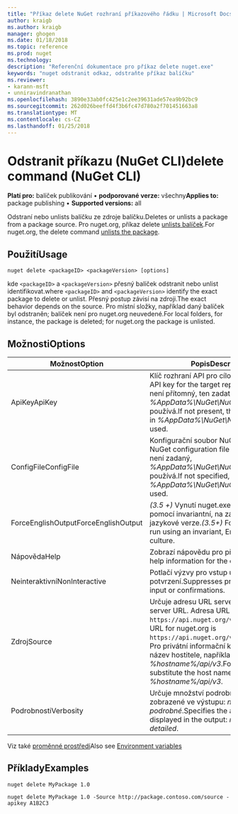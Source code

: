 ```yaml
---
title: "Příkaz delete NuGet rozhraní příkazového řádku | Microsoft Docs"
author: kraigb
ms.author: kraigb
manager: ghogen
ms.date: 01/18/2018
ms.topic: reference
ms.prod: nuget
ms.technology: 
description: "Referenční dokumentace pro příkaz delete nuget.exe"
keywords: "nuget odstranit odkaz, odstraňte příkaz balíčku"
ms.reviewer:
- karann-msft
- unniravindranathan
ms.openlocfilehash: 3890e33ab0fc425e1c2ee39631ade57ea9b92bc9
ms.sourcegitcommit: 262d026beeffd4f3b6fc47d780a2f701451663a8
ms.translationtype: MT
ms.contentlocale: cs-CZ
ms.lasthandoff: 01/25/2018
---
```

# <a name="delete-command-nuget-cli"></a><span data-ttu-id="c1335-104">Odstranit příkazu (NuGet CLI)</span><span class="sxs-lookup"><span data-stu-id="c1335-104">delete command (NuGet CLI)</span></span>

<span data-ttu-id="c1335-105">**Platí pro:** balíček publikování &bullet; **podporované verze:** všechny</span><span class="sxs-lookup"><span data-stu-id="c1335-105">**Applies to:** package publishing &bullet; **Supported versions:** all</span></span>

<span data-ttu-id="c1335-106">Odstraní nebo unlists balíčku ze zdroje balíčku.</span><span class="sxs-lookup"><span data-stu-id="c1335-106">Deletes or unlists a package from a package source.</span></span> <span data-ttu-id="c1335-107">Pro nuget.org, příkaz delete [unlists balíček](../policies/Deleting-Packages.md).</span><span class="sxs-lookup"><span data-stu-id="c1335-107">For nuget.org, the delete command [unlists the package](../policies/Deleting-Packages.md).</span></span>

## <a name="usage"></a><span data-ttu-id="c1335-108">Použití</span><span class="sxs-lookup"><span data-stu-id="c1335-108">Usage</span></span>

```cli
nuget delete <packageID> <packageVersion> [options]
```

<span data-ttu-id="c1335-109">kde `<packageID>` a `<packageVersion>` přesný balíček odstranit nebo unlist identifikovat.</span><span class="sxs-lookup"><span data-stu-id="c1335-109">where `<packageID>` and `<packageVersion>` identify the exact package to delete or unlist.</span></span> <span data-ttu-id="c1335-110">Přesný postup závisí na zdroji.</span><span class="sxs-lookup"><span data-stu-id="c1335-110">The exact behavior depends on the source.</span></span> <span data-ttu-id="c1335-111">Pro místní složky, například daný balíček byl odstraněn; balíček není pro nuget.org neuvedené.</span><span class="sxs-lookup"><span data-stu-id="c1335-111">For local folders, for instance, the package is deleted; for nuget.org the package is unlisted.</span></span>

## <a name="options"></a><span data-ttu-id="c1335-112">Možnosti</span><span class="sxs-lookup"><span data-stu-id="c1335-112">Options</span></span>

| <span data-ttu-id="c1335-113">Možnost</span><span class="sxs-lookup"><span data-stu-id="c1335-113">Option</span></span> | <span data-ttu-id="c1335-114">Popis</span><span class="sxs-lookup"><span data-stu-id="c1335-114">Description</span></span> |
| --- | --- |
| <span data-ttu-id="c1335-115">ApiKey</span><span class="sxs-lookup"><span data-stu-id="c1335-115">ApiKey</span></span> | <span data-ttu-id="c1335-116">Klíč rozhraní API pro cílové úložiště.</span><span class="sxs-lookup"><span data-stu-id="c1335-116">The API key for the target repository.</span></span> <span data-ttu-id="c1335-117">Pokud není přítomný, ten zadat *%AppData%\NuGet\NuGet.Config* se používá.</span><span class="sxs-lookup"><span data-stu-id="c1335-117">If not present, the one specified in *%AppData%\NuGet\NuGet.Config* is used.</span></span> |
| <span data-ttu-id="c1335-118">ConfigFile</span><span class="sxs-lookup"><span data-stu-id="c1335-118">ConfigFile</span></span> | <span data-ttu-id="c1335-119">Konfigurační soubor NuGet použít.</span><span class="sxs-lookup"><span data-stu-id="c1335-119">The NuGet configuration file to apply.</span></span> <span data-ttu-id="c1335-120">Pokud není zadaný, *%AppData%\NuGet\NuGet.Config* se používá.</span><span class="sxs-lookup"><span data-stu-id="c1335-120">If not specified, *%AppData%\NuGet\NuGet.Config* is used.</span></span> |
| <span data-ttu-id="c1335-121">ForceEnglishOutput</span><span class="sxs-lookup"><span data-stu-id="c1335-121">ForceEnglishOutput</span></span> | <span data-ttu-id="c1335-122">*(3.5 +)*  Vynutí nuget.exe ke spuštění pomocí invariantní, na základě angličtina jazykové verze.</span><span class="sxs-lookup"><span data-stu-id="c1335-122">*(3.5+)* Forces nuget.exe to run using an invariant, English-based culture.</span></span> |
| <span data-ttu-id="c1335-123">Nápověda</span><span class="sxs-lookup"><span data-stu-id="c1335-123">Help</span></span> | <span data-ttu-id="c1335-124">Zobrazí nápovědu pro příkaz.</span><span class="sxs-lookup"><span data-stu-id="c1335-124">Displays help information for the command.</span></span> |
| <span data-ttu-id="c1335-125">Neinteraktivní</span><span class="sxs-lookup"><span data-stu-id="c1335-125">NonInteractive</span></span> | <span data-ttu-id="c1335-126">Potlačí výzvy pro vstup uživatele nebo potvrzení.</span><span class="sxs-lookup"><span data-stu-id="c1335-126">Suppresses prompts for user input or confirmations.</span></span> |
| <span data-ttu-id="c1335-127">Zdroj</span><span class="sxs-lookup"><span data-stu-id="c1335-127">Source</span></span> | <span data-ttu-id="c1335-128">Určuje adresu URL serveru.</span><span class="sxs-lookup"><span data-stu-id="c1335-128">Specifies the server URL.</span></span> <span data-ttu-id="c1335-129">Adresa URL nuget.org je `https://api.nuget.org/v3/index.json`.</span><span class="sxs-lookup"><span data-stu-id="c1335-129">The URL for nuget.org is `https://api.nuget.org/v3/index.json`.</span></span> <span data-ttu-id="c1335-130">Pro privátní informační kanály, nahraďte název hostitele, například *%hostname%/api/v3*.</span><span class="sxs-lookup"><span data-stu-id="c1335-130">For private feeds, substitute the host name, for example, *%hostname%/api/v3*.</span></span> |
| <span data-ttu-id="c1335-131">Podrobnosti</span><span class="sxs-lookup"><span data-stu-id="c1335-131">Verbosity</span></span> | <span data-ttu-id="c1335-132">Určuje množství podrobností, které jsou zobrazené ve výstupu: *normální*, *quiet*, *podrobné*.</span><span class="sxs-lookup"><span data-stu-id="c1335-132">Specifies the amount of detail displayed in the output: *normal*, *quiet*, *detailed*.</span></span> |

<span data-ttu-id="c1335-133">Viz také [proměnné prostředí](cli-ref-environment-variables.md)</span><span class="sxs-lookup"><span data-stu-id="c1335-133">Also see [Environment variables](cli-ref-environment-variables.md)</span></span>

## <a name="examples"></a><span data-ttu-id="c1335-134">Příklady</span><span class="sxs-lookup"><span data-stu-id="c1335-134">Examples</span></span>

```cli
nuget delete MyPackage 1.0

nuget delete MyPackage 1.0 -Source http://package.contoso.com/source -apikey A1B2C3
```
